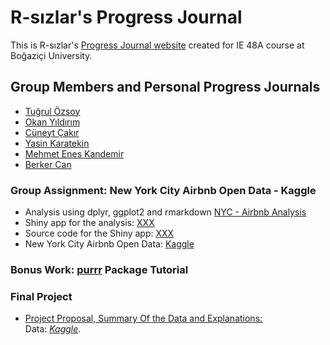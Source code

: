 # R-sızlar's Progress Journal

This is R-sızlar's [Progress Journal website](https://pjournal.github.io/boun01g-r-sizlar/) created for IE 48A course at Boğaziçi University. 

## Group Members and Personal Progress Journals
- [Tuğrul Özsoy](https://pjournal.github.io/boun01-tugrulozsoy/)
- [Okan Yıldırım]()
- [Cüneyt Çakır](https://pjournal.github.io/boun01-Cuneytttt/)
- [Yasin Karatekin](https://pjournal.github.io/boun01-yasinkaratekin/)
- [Mehmet Enes Kandemir](https://pjournal.github.io/boun01-enes-kandemir/)
- [Berker Can](https://pjournal.github.io/boun01-brkrcann/)

### Group Assignment: New York City Airbnb Open Data - Kaggle
- Analysis using dplyr, ggplot2 and rmarkdown
[NYC - Airbnb Analysis]()
- Shiny app for the analysis: [XXX]()
- Source code for the Shiny app: [XXX]()
- New York City Airbnb Open Data: [Kaggle](https://www.kaggle.com/dgomonov/new-york-city-airbnb-open-data)

### Bonus Work: [purrr](https://purrr.tidyverse.org/) Package Tutorial


### Final Project
- [Project Proposal, Summary Of the Data and Explanations:](https://pjournal.github.io/boun01g-r-sizlar/r-sizlar_project_proposal.html)
<br>Data: [*Kaggle*](https://www.kaggle.com/yemregundogmus/turkey-political-opinions?select=datav2.csv). 





